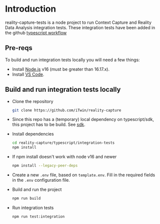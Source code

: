 # Introduction

reality-capture-tests is a node project to run Context Capture and Reality Data Analysis integration tests. These integration tests have been added in the github [typescript workflow](../../.github/workflows/typescript.yml)

## Pre-reqs

To build and run integration tests locally you will need a few things:

- Install [Node.js](https://nodejs.org/en/) v16 (must be greater than 16.17.x).
- Install [VS Code](https://code.visualstudio.com/).

## Build and run integration tests locally

- Clone the repository

  ```sh
  git clone https://github.com/iTwin/reality-capture
  ```

- Since this repo has a (temporary) local dependency on typescript/sdk, this project has to be build. See [sdk](./../sdk/README.md).

- Install dependencies

  ```sh
  cd reality-capture/typescript/integration-tests
  npm install
  ```
- If npm install doesn't work with node v16 and newer

  ```sh
  npm install --legacy-peer-deps
  ```

- Create a new `.env` file, based on `template.env`. Fill in the required fields in the `.env` configuration file.

- Build and run the project

  ```sh
  npm run build
  ```

- Run integration tests
  
  ```sh
  npm run test:integration
  ```


